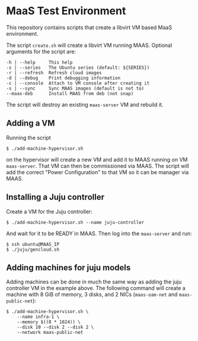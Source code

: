 # MaaS Test Environment

This repository contains scripts that create a libvirt VM based MaaS
environment.

The script `create.sh` will create a libvirt VM running MAAS. Optional
arguments for the script are:

```
-h | --help     This help
-s | --series   The Ubuntu series (default: ${SERIES})
-r | --refresh  Refresh cloud images
-d | --debug    Print debugging information
-c | --console  Attach to VM console after creating it
-s | --sync     Sync MAAS images (default is not to)
--maas-deb      Install MAAS from deb (not snap)
```

The script will destroy an existing `maas-server` VM and rebuild it.

## Adding a VM

Running the script

```shell
$ ./add-machine-hypervisor.sh
```

on the hypervisor will create a new VM and add it to MAAS running on
VM `maas-server`. That VM can then be commissioned via MAAS. The
script will add the correct "Power Configuration" to that VM so it can
be manager via MAAS.

## Installing a Juju controller

Create a VM for the Juju controller:

```shell
$ ./add-machine-hypervisor.sh --name juju-controller
```

And wait for it to be READY in MAAS. Then log into the `maas-server`
and run:

```shell
$ ssh ubuntu@MAAS_IP
$ ./juju/gencloud.sh
```

## Adding machines for juju models

Adding machines can be done in much the same way as adding the juju
controller VM in the example above. The following command will create
a machine with 8 GiB of memory, 3 disks, and 2 NICs (`maas-oam-net`
and `maas-public-net`):

```shell
$ ./add-machine-hypervisor.sh \
    --name infra-1 \
    --memory $((8 * 1024)) \
    --disk 10 --disk 2 --disk 2 \
    --network maas-public-net
```
